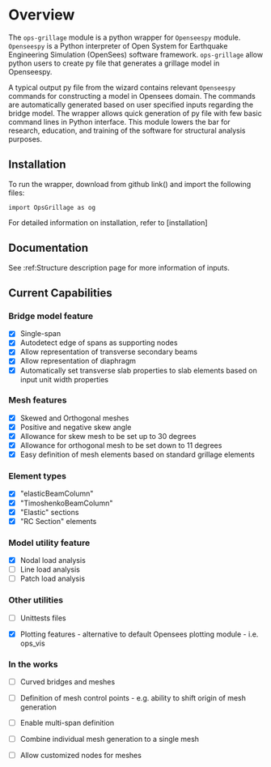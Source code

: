 # Overview

The `ops-grillage` module is a python wrapper for ```Openseespy``` module. ```Openseespy``` 
is a Python interpreter of Open System for Earthquake Engineering Simulation (OpenSees) software framework.
`ops-grillage` allow python users to create py file that generates a grillage model in Openseespy.

A typical output py file from the wizard contains relevant ```Openseespy``` commands for constructing a 
model in Opensees domain. The commands are automatically generated based on user specified inputs 
regarding the bridge model. The wrapper allows quick generation of py file with few basic command lines in Python 
interface. This module lowers the bar for research, education, and training of the software for structural
analysis purposes.

## Installation

To run the wrapper, download from github link() and import the following files:
    
    import OpsGrillage as og
    
For detailed information on installation, refer to [installation]


## Documentation

See :ref:Structure description page for more information of inputs. 

## Current Capabilities

### Bridge model feature
- [x] Single-span 
- [x] Autodetect edge of spans as supporting nodes
- [x] Allow representation of transverse secondary beams 
- [x] Allow representation of diaphragm
- [x] Automatically set transverse slab properties to slab elements based on input unit width properties

### Mesh features
- [x] Skewed and Orthogonal meshes
- [x] Positive and negative skew angle
- [x] Allowance for skew mesh to be set up to 30 degrees
- [x] Allowance for orthogonal mesh to be set down to 11 degrees
- [x] Easy definition of mesh elements based on standard grillage elements 

### Element types
- [x] "elasticBeamColumn"
- [x] "TimoshenkoBeamColumn"  
- [x] "Elastic" sections
- [x] "RC Section" elements

### Model utility feature
- [x] Nodal load analysis
- [ ] Line load analysis
- [ ] Patch load analysis

### Other utilities
- [ ] Unittests files
- [x] Plotting features - alternative to default Opensees plotting module - i.e. ops_vis


### In the works
- [ ] Curved bridges and meshes
- [ ] Definition of mesh control points - e.g. ability to shift origin of mesh generation
- [ ] Enable multi-span definition 
- [ ] Combine individual mesh generation to a single mesh 
- [ ] Allow customized nodes for meshes

